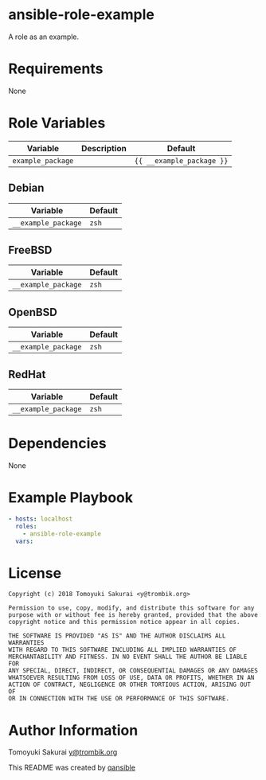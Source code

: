 # ansible-role-example

A role as an example.

# Requirements

None

# Role Variables

| Variable | Description | Default |
|----------|-------------|---------|
| `example_package` | | `{{ __example_package }}` |


## Debian

| Variable | Default |
|----------|---------|
| `__example_package` | `zsh` |

## FreeBSD

| Variable | Default |
|----------|---------|
| `__example_package` | `zsh` |

## OpenBSD

| Variable | Default |
|----------|---------|
| `__example_package` | `zsh` |

## RedHat

| Variable | Default |
|----------|---------|
| `__example_package` | `zsh` |

# Dependencies

None

# Example Playbook

```yaml
- hosts: localhost
  roles:
    - ansible-role-example
  vars:
```

# License

```
Copyright (c) 2018 Tomoyuki Sakurai <y@trombik.org>

Permission to use, copy, modify, and distribute this software for any
purpose with or without fee is hereby granted, provided that the above
copyright notice and this permission notice appear in all copies.

THE SOFTWARE IS PROVIDED "AS IS" AND THE AUTHOR DISCLAIMS ALL WARRANTIES
WITH REGARD TO THIS SOFTWARE INCLUDING ALL IMPLIED WARRANTIES OF
MERCHANTABILITY AND FITNESS. IN NO EVENT SHALL THE AUTHOR BE LIABLE FOR
ANY SPECIAL, DIRECT, INDIRECT, OR CONSEQUENTIAL DAMAGES OR ANY DAMAGES
WHATSOEVER RESULTING FROM LOSS OF USE, DATA OR PROFITS, WHETHER IN AN
ACTION OF CONTRACT, NEGLIGENCE OR OTHER TORTIOUS ACTION, ARISING OUT OF
OR IN CONNECTION WITH THE USE OR PERFORMANCE OF THIS SOFTWARE.
```

# Author Information

Tomoyuki Sakurai <y@trombik.org>

This README was created by [qansible](https://github.com/trombik/qansible)
